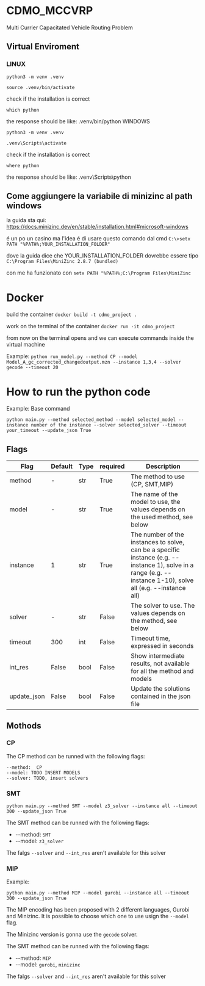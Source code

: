 # CDMO_MCCVRP
Multi Currier Capacitated Vehicle Routing Problem

## Virtual Enviroment

### LINUX

```python3 -m venv .venv```

```source .venv/bin/activate```

check if the installation is correct

```which python```

the response should be like: .venv/bin/python
WINDOWS

```python3 -m venv .venv```

```.venv\Scripts\activate```

check if the installation is correct

```where python```

the response should be like: .venv\Scripts\python

## Come aggiungere la variabile di minizinc al path windows

la guida sta qui: https://docs.minizinc.dev/en/stable/installation.html#microsoft-windows

é un po un casino ma l'idea é di usare questo comando dal cmd
```C:\>setx PATH "%PATH%;YOUR_INSTALLATION_FOLDER"```

dove la guida dice che YOUR_INSTALLATION_FOLDER dovrebbe essere tipo ```C:\Program Files\MiniZinc 2.8.7 (bundled)```

con me ha funzionato con ```setx PATH "%PATH%;C:\Program Files\MiniZinc```


# Docker

build the container
```docker build -t cdmo_project .```

work on the terminal of the container
```docker run -it cdmo_project```

from now on the terminal opens and we can execute commands inside the virtual machine

Example: 
```python run_model.py --method CP --model Model_A_gc_corrected_changedoutput.mzn --instance 1,3,4 --solver gecode --timeout 20```

# How to run the python code 

Example: Base command 

```python main.py --method selected_method --model selected_model --instance number of the instance --solver selected_solver --timeout your_timeout --update_json True```

## Flags
| Flag   | Default | Type | required | Description |
|--------|---------|------|----------| ----------- |
| method      | -       | str  | True     | The method to use (CP, SMT,MIP) |
| model       | -       | str  | True     | The name of the model to use, the values depends on the used method, see below |
| instance    | 1       | str  | True     | The number of the instances to solve, can be a specific instance (e.g. --instance 1), solve in a range (e.g. --instance 1-10), solve all (e.g. --instance all) |
| solver      | -       | str  | False    | The solver to use. The values depends on the method, see below |
| timeout     | 300     | int  | False    | Timeout time, expressed in seconds |   
| int_res     | False   | bool | False    | Show intermediate results, not available for all the method and models |  
| update_json | False   | bool | False    | Update the solutions contained in the json file |   

## Mothods 

### CP

The CP method can be runned with the following flags: 
```
--method:  CP
--model: TODO INSERT MODELS 
--solver: TODO, insert solvers
```

### SMT

```
python main.py --method SMT --model z3_solver --instance all --timeout 300 --update_json True
```

The SMT method can be runned with the following flags: 
- --method:  `SMT`
- --model: `z3_solver`

The falgs `--solver` and  `--int_res` aren't available for this solver

### MIP 
Example: 

```python main.py --method MIP --model gurobi --instance all --timeout 300 --update_json True```

The MIP encoding has been proposed with 2 different languages, Gurobi and Minizinc. It is possible to choose which one to use usign the `--model` flag. 

The Minizinc version is gonna use the `gecode` solver.

The SMT method can be runned with the following flags: 
- --method:  `MIP`
- --model: `gurobi`, `minizinc`    

The falgs `--solver` and  `--int_res` aren't available for this solver








